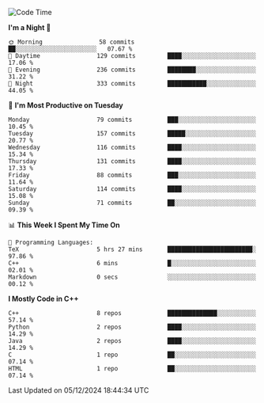 <!--START_SECTION:waka-->
![Code Time](http://img.shields.io/badge/Code%20Time-199%20hrs%2017%20mins-blue)

**I'm a Night 🦉** 

```text
🌞 Morning                58 commits          ██░░░░░░░░░░░░░░░░░░░░░░░   07.67 % 
🌆 Daytime                129 commits         ████░░░░░░░░░░░░░░░░░░░░░   17.06 % 
🌃 Evening                236 commits         ████████░░░░░░░░░░░░░░░░░   31.22 % 
🌙 Night                  333 commits         ███████████░░░░░░░░░░░░░░   44.05 % 
```
📅 **I'm Most Productive on Tuesday** 

```text
Monday                   79 commits          ███░░░░░░░░░░░░░░░░░░░░░░   10.45 % 
Tuesday                  157 commits         █████░░░░░░░░░░░░░░░░░░░░   20.77 % 
Wednesday                116 commits         ████░░░░░░░░░░░░░░░░░░░░░   15.34 % 
Thursday                 131 commits         ████░░░░░░░░░░░░░░░░░░░░░   17.33 % 
Friday                   88 commits          ███░░░░░░░░░░░░░░░░░░░░░░   11.64 % 
Saturday                 114 commits         ████░░░░░░░░░░░░░░░░░░░░░   15.08 % 
Sunday                   71 commits          ██░░░░░░░░░░░░░░░░░░░░░░░   09.39 % 
```


📊 **This Week I Spent My Time On** 

```text
💬 Programming Languages: 
TeX                      5 hrs 27 mins       ████████████████████████░   97.86 % 
C++                      6 mins              █░░░░░░░░░░░░░░░░░░░░░░░░   02.01 % 
Markdown                 0 secs              ░░░░░░░░░░░░░░░░░░░░░░░░░   00.12 % 
```

**I Mostly Code in C++** 

```text
C++                      8 repos             ██████████████░░░░░░░░░░░   57.14 % 
Python                   2 repos             ████░░░░░░░░░░░░░░░░░░░░░   14.29 % 
Java                     2 repos             ████░░░░░░░░░░░░░░░░░░░░░   14.29 % 
C                        1 repo              ██░░░░░░░░░░░░░░░░░░░░░░░   07.14 % 
HTML                     1 repo              ██░░░░░░░░░░░░░░░░░░░░░░░   07.14 % 
```




 Last Updated on 05/12/2024 18:44:34 UTC
<!--END_SECTION:waka-->
